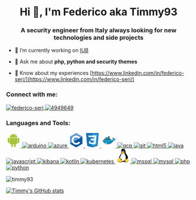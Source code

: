 
<h1 align="center">Hi 👋, I'm Federico aka Timmy93
</h1>

<h3 align="center">A security engineer from Italy always looking for new technologies and side projects
</h3>

- 🔭 I’m currently working on [IUB](https://github.com/Timmy93/IUB_Dockerized)

- 💬 Ask me about **php, python and security themes**

- 📄 Know about my experiences [https://www.linkedin.com/in/federico-seri/](https://www.linkedin.com/in/federico-seri/)


<h3 align="left">Connect with me:
</h3>

<p align="left">

<a href="https://linkedin.com/in/federico-seri" target="blank">
<img align="center" src="https://cdn.jsdelivr.net/npm/simple-icons@3.0.1/icons/linkedin.svg" alt="federico-seri" height="30" width="40" />
</a>

<a href="https://stackoverflow.com/users/4949649" target="blank">
<img align="center" src="https://cdn.jsdelivr.net/npm/simple-icons@3.0.1/icons/stackoverflow.svg" alt="4949649" height="30" width="40" />
</a>

</p>


<h3 align="left">Languages and Tools:
</h3>

<p align="left"> 
<a href="https://developer.android.com" target="_blank"> 
<img src="https://github.com/Timmy93/Timmy93/blob/main/Icons/android-original.svg" alt="android" width="40" height="40"/> 
</a> 
<a href="https://www.arduino.cc/" target="_blank"> 
<img src="https://cdn.worldvectorlogo.com/logos/arduino-1.svg" alt="arduino" width="40" height="40"/> 
</a> 
<a href="https://azure.microsoft.com/en-in/" target="_blank"> 
<img src="https://www.vectorlogo.zone/logos/microsoft_azure/microsoft_azure-icon.svg" alt="azure" width="40" height="40"/> 
</a> 
<a href="https://www.cprogramming.com/" target="_blank"> 
<img src="https://github.com/Timmy93/Timmy93/blob/main/Icons/c-original.svg" alt="c" width="40" height="40"/> 
</a> 
<a href="https://www.w3schools.com/css/" target="_blank"> 
<img src="https://github.com/Timmy93/Timmy93/blob/main/Icons/css3-original.svg" alt="css3" width="40" height="40"/> 
</a> 
<a href="https://www.docker.com/" target="_blank"> 
<img src="https://github.com/Timmy93/Timmy93/blob/main/Icons/docker-original.svg" alt="docker" width="40" height="40"/> 
</a> 
<a href="https://cloud.google.com" target="_blank"> 
<img src="https://www.vectorlogo.zone/logos/google_cloud/google_cloud-icon.svg" alt="gcp" width="40" height="40"/> 
</a> 
<a href="https://git-scm.com/" target="_blank"> 
<img src="https://www.vectorlogo.zone/logos/git-scm/git-scm-icon.svg" alt="git" width="40" height="40"/> 
</a> 
<a href="https://www.w3.org/html/" target="_blank"> 
<img src="https://devicons.github.io/devicon/devicon.git/icons/html5/html5-original-wordmark.svg" alt="html5" width="40" height="40"/> 
</a> 
<a href="https://www.java.com" target="_blank"> 
<img src="https://github.com/Timmy93/Timmy93/blob/main/Icons/java-original.svg" alt="java" width="40" height="40"/> 
</a> 
<a href="https://developer.mozilla.org/en-US/docs/Web/JavaScript" target="_blank"> 
<img src="https://github.com/Timmy93/Timmy93/blob/main/Icons/javascript-original.svg" alt="javascript" width="40" height="40"/> 
</a> 
<a href="https://www.elastic.co/kibana" target="_blank"> 
<img src="https://www.vectorlogo.zone/logos/elasticco_kibana/elasticco_kibana-icon.svg" alt="kibana" width="40" height="40"/> 
</a> 
<a href="https://kotlinlang.org" target="_blank"> 
<img src="https://www.vectorlogo.zone/logos/kotlinlang/kotlinlang-icon.svg" alt="kotlin" width="40" height="40"/> 
</a> 
<a href="https://kubernetes.io" target="_blank"> 
<img src="https://www.vectorlogo.zone/logos/kubernetes/kubernetes-icon.svg" alt="kubernetes" width="40" height="40"/> 
</a> 
<a href="https://www.linux.org/" target="_blank"> 
<img src="https://github.com/Timmy93/Timmy93/blob/main/Icons/linux-original.svg" alt="linux" width="40" height="40"/> 
</a> 
<a href="https://www.microsoft.com/en-us/sql-server" target="_blank"> 
<img src="https://github.com/Timmy93/Timmy93/blob/main/Icons/microsoft-sql-server.svg" alt="mssql" width="40" height="40"/> 
</a> 
<a href="https://www.mysql.com/" target="_blank"> 
<img src="https://github.com/Timmy93/Timmy93/blob/main/Icons/mysql-original.svg" alt="mysql" width="40" height="40"/> 
</a> 
<a href="https://www.php.net" target="_blank"> 
<img src="https://github.com/Timmy93/Timmy93/blob/main/Icons/php-original.svg" alt="php" width="40" height="40"/> 
</a> 
<a href="https://www.python.org" target="_blank"> 
<img src="https://github.com/Timmy93/Timmy93/blob/main/Icons/python-original.svg" alt="python" width="40" height="40"/> 
</a> 
</p>


<p>
<img align="center" src="https://test2-ten-plum.vercel.app/api/top-langs?username=timmy93&show_icons=true&locale=en&layout=compact" alt="timmy93" />
</p>

[![Timmy's GitHub stats](https://test2-ten-plum.vercel.app/api?username=Timmy93)](https://github.com/Timmy93/github-readme-stats2)
